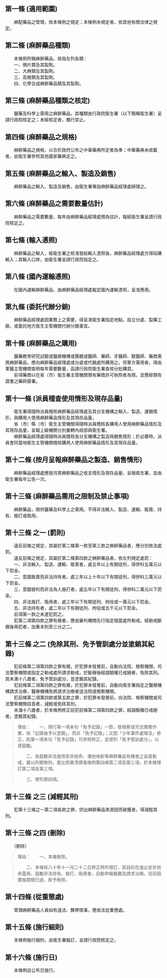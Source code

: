 第一條 (適用範圍)
-----------------
　　麻配藥品之管理，依本條例之規定；本條例未規定者，依其他有關法律之規定。  


第二條 (麻醉藥品種類)
---------------------
　　本條例所稱麻醉藥品，係指左列各類：  
　　一、鴉片類及其製劑。  
　　二、大麻類及其製劑。  
　　三、高根類及其製劑。  
　　四、化學合成麻醉藥品類及其製劑。  


第三條 (麻醉藥品種類之核定)
---------------------------
　　醫藥及科學上需用之麻醉藥品，其種類由行政院衛生署（以下簡稱衛生署）呈請行政院核定之；未經核定者，概行禁止。  


第四條 (麻醉藥品之規格)
-----------------------
　　麻醉藥品之規格，以合於政府公布之中華藥典所定者為準；中華藥典未收載者，由衛生署參照其他國家藥典定之。  


第五條 (麻醉藥品之輸入、製造及銷售)
-----------------------------------
　　麻醉藥品之輸入、製造及銷售，由衛生署專設麻醉藥品經理處辦理之。  


第六條 (麻醉藥品之需要數量估計)
-------------------------------
　　麻醉藥品之需要數量，每年由麻醉藥品經理處預為估計，報經衛生署呈請行政院核定之。  


第七條 (輸入憑照)
-----------------
　　麻醉藥品之輸入，經衛生署之核准發給輸入憑照後，麻醉藥品經理處方得採購輸入；其輸入口岸，由衛生署呈請行政院指定之。  


第八條 (國內運輸憑照)
---------------------
　　在國內運輸麻醉藥品，由麻醉藥品經理處擬定國內運輸憑照，呈准應用。  


第九條 (委託代辦分銷)
---------------------
　　麻醉藥品經理處因業務上之需要，得呈准衛生署指定地點，設立分處、製藥工廠，或委託地方衛生主管機關代辦分銷事宜。  


第十條 (麻醉藥品之購用)
-----------------------
　　醫藥教育研究試驗或醫療機構或團體或醫師、藥師、牙醫師、獸醫師、藥商需用麻醉藥品，應向麻醉藥品經理處或分處或代銷處所購用之。但軍方需用者，得由軍醫主管機關查明每年需要數量，函請行政院衛生署查核分批購買。  
　　前項藥商以在省（市）衛生署主管機關領有藥商許可執照者為限，並應經領有證書之藥師簽署。  


第十一條 (派員稽查使用情形及現存品量)
-------------------------------------
　　衛生署得隨時派員稽核麻醉藥品經理處及其分支機構之輸入、製造、運銷情形，與購用人使用麻醉藥品情形及其現存品量。  
　　省（市）縣（市）衛生主管機關得隨時派員稽核各購用人使用麻醉藥品情形及其現存品量，呈報上級機關分別彙轉內政部與衛生署。  
　　麻醉藥品經理處得隨時派員稽核各分支機構之製造與銷售情形；於必要時，派員會同當地衛生主管機關稽核購用人使用麻醉藥品情形及其現存品量。  


第十二條 (按月呈報麻醉藥品之製造、銷售情形)
-------------------------------------------
　　麻醉藥品經理處應按月將麻醉藥品之收支情形及現存品量，呈報衛生署，並由衛生署每年公告一次。  


第十三條 (麻醉藥品需用之限制及禁止事項)
---------------------------------------
　　麻醉藥品，限供醫藥及科學上之需用。不得非法輸入、製造、運輸、販賣、持有、施打或吸用。  


第十三條 之一 (罰則)
--------------------
　　違反前條之規定，其屬於第二條第一款至第三款之麻醉藥品者，應分別依法處罰。  
　　違反前條之規定，其屬於第二條第四款之麻醉藥品者，依左列規定處罰：  
　　一、非法輸入、製造、運輸、販賣者，處五年以上有期徒刑，得併科五萬元以下罰金。  
　　二、意圖販賣而非法持有者，處三年以上十年以下有期徒刑，得併科三萬元以下罰金。  
　　三、意圖營利而非法為人施打者，處五年以下有期徒刑，得併科二萬元以下罰金。  
　　四、非法施打、吸用者，處三年以下有期徒刑、拘役或一萬元以下罰金。  
　　五、非法持有者，處二年以下有期徒刑、拘役或五千元以下罰金。  
　　前項第一款之未遂犯罰之。  
　　犯第二項第四款之罪有癮者，應由審判機關先行指定相當處所勒戒。經勒戒斷癮後再犯者，加重本刑至三分之二。  


第十三條 之二 (免除其刑、免予管訓處分並塗銷其紀錄)
--------------------------------------------------
　　犯前條第二項第四款之罪有癮，於犯罪未發覺前，自動向法院、檢察機關、司法警察機關或指定之勒戒處所請求勒戒，於斷癮後經調驗確已戒絕者，免除其刑。其未滿十八歲者，免予管訓處分，並塗銷其紀錄。  
　　犯前條第二項第四款之罪有癮，於犯罪未發覺前，自動向衛生署指定之醫療機構請求治療，醫療機構免將請求治療者送法院或檢察機關。  
　　犯前條第二項第四款或第五款之罪，於犯罪未發覺前，向法院、檢察機關或司法警察機關自首者，減輕或免除其刑。  
　　未滿十八歲者，於本條例修正前犯前條第二項第四款之罪，經調驗確已戒絕者，塗銷其紀錄。  
> 理由：　　一、現行第一項末句「免予記錄」一節，依檢察或司法實務作業，係「記錄後予以塗銷」，而非「免予記錄」；又因「少年事件處理法」修正，則第一項末句「免予記錄」可參照修正，並增列「免予管訓處分」，以資鼓勵。

> 　　二、為鼓勵非法施用安非他命、潘他唑新等麻醉藥品有癮者之自首勒戒，冀以刑期無刑，爰比照肅清煙毒條例第四條第二項及第三項，於本條增訂第二項及第三項。

> 　　三、增列第四項。



第十三條 之三 (減輕其刑)
------------------------
　　犯第十三條之一第二項各款之罪，供出麻醉藥品來源因而破獲者，得減輕其刑。  


第十三條 之四 (刪除)
--------------------
　　（刪除）  
> 理由：　　一、本條刪除。

> 　　二、本條係八十年十一月二十二日修正時所增訂，其目的在遏止安非他命濫用，鼓勵非法持有、施打、吸用者，自動申報報繳及請求治療。目前因實施期間已過，故予刪除。



第十四條 (從重懲處)
-------------------
　　管理麻醉藥品人員如有違法、舞弊情事，應依法從重懲處。  


第十五條 (施行細則)
-------------------
　　本條例施行細則，由衛生署擬訂，呈請行政院核定之。  


第十六條 (施行日)
-----------------
　　本條例自公布日施行。